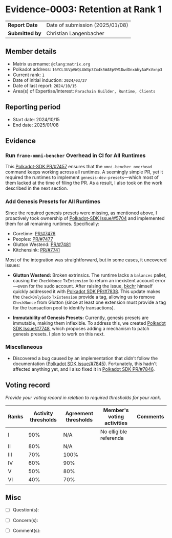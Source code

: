 # Evidence-0003: Retention at Rank 1

|                 |                                 |
| --------------- |---------------------------------|
| **Report Date** | Date of submission (2025/01/08) |
| **Submitted by**| Christian Langenbacher          |


## Member details

- Matrix username: `@clang:matrix.org`
- Polkadot address: `16YCL3UVpVWQLGW3p3Zx4k5WAEp9W1DwdDnxAbyAaPxVxnp3`
- Current rank: `1`
- Date of initial induction: `2024/03/27`
- Date of last report: `2024/10/15`
- Area(s) of Expertise/Interest: `Parachain Builder, Runtime, Clients`


## Reporting period

- Start date: 2024/10/15
- End date: 2025/01/08


## Evidence

### Run `frame-omni-bencher` Overhead in CI for All Runtimes
This [Polkadot-SDK PR/#7457](https://github.com/paritytech/polkadot-sdk/pull/7459) ensures that the `omni-bencher overhead` command keeps working across all runtimes. A seemingly simple PR, yet it required the runtimes to implement `genesis-dev-presets`—which most of them lacked at the time of filing the PR. As a result, I also took on the work described in the next section.

### Add Genesis Presets for All Runtimes
Since the required genesis presets were missing, as mentioned above, I proactively took ownership of [Polkadot-SDK Issue/#5704](https://github.com/paritytech/polkadot-sdk/issues/5704) and implemented them for all remaining runtimes. Specifically:

- Coretime: [PR/#7476](https://github.com/paritytech/polkadot-sdk/pull/7476)
- Peoples: [PR/#7477](https://github.com/paritytech/polkadot-sdk/pull/7477)
- Glutton Westend: [PR/#7481](https://github.com/paritytech/polkadot-sdk/pull/7481)
- Kitchensink: [PR/#7741](https://github.com/paritytech/polkadot-sdk/pull/7741)

Most of the integration was straightforward, but in some cases, it uncovered issues:

- **Glutton Westend:** Broken extrinsics. The runtime lacks a `balances` pallet, causing the `CheckNonce` `TxExtension` to return an inexistent account error—even for the sudo account. After raising the issue, [bkchr](https://github.com/bkchr) himself quickly addressed it with [Polkadot SDK PR/#7838](https://github.com/paritytech/polkadot-sdk/pull/7838). This update makes the `CheckOnlySudo` `TxExtension` provide a tag, allowing us to remove `CheckNonce` from Glutton (since at least one extension must provide a tag for the transaction pool to identify transactions).

- **Immutability of Genesis Presets:** Currently, genesis presets are immutable, making them inflexible. To address this, we created [Polkadot SDK Issue/#7748](https://github.com/paritytech/polkadot-sdk/issues/7748), which proposes adding a mechanism to patch genesis presets. I plan to work on this next.

### Miscellaneous
- Discovered a bug caused by an implementation that didn’t follow the documentation ([Polkadot SDK Issue/#7845](https://github.com/paritytech/polkadot-sdk/issues/7845)). Fortunately, this hadn't affected anything yet, and I also fixed it in [Polkadot SDK PR/#7846](https://github.com/paritytech/polkadot-sdk/pull/7846).


## Voting record
*Provide your voting record in relation to required thresholds for your rank.*

|  Ranks | Activity thresholds | Agreement thresholds | Member's voting activities | Comments |
|---|---|----------------------|----------------------------|---|
|I  |90%   | N/A                  | No elligible referenda     |  |
|II |80%   | N/A                  |                            |  |
|III|70%   | 100%                 |                            |  |
|IV |60%   | 90%                  |                            |  |
|V  |50%   | 80%                  |                            |  |
|VI |40%   | 70%                  |                            |  |


## Misc

- [ ] Question(s):

- [ ] Concern(s):

- [ ] Comment(s):
